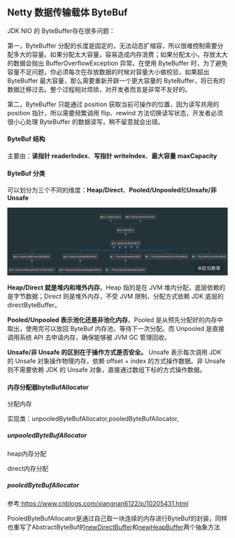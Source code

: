 Netty 数据传输载体 ByteBuf 
---------------------------

JDK NIO 的 ByteBuffer存在很多问题：

第一，ByteBuffer 分配的长度是固定的，无法动态扩缩容，所以很难控制需要分配多大的容量。如果分配太大容量，容易造成内存浪费；如果分配太小，存放太大的数据会抛出 BufferOverflowException 异常。在使用 ByteBuffer 时，为了避免容量不足问题，你必须每次在存放数据的时候对容量大小做校验，如果超出 ByteBuffer 最大容量，那么需要重新开辟一个更大容量的 ByteBuffer，将已有的数据迁移过去。整个过程相对烦琐，对开发者而言是非常不友好的。

第二，ByteBuffer 只能通过 position 获取当前可操作的位置，因为读写共用的 position 指针，所以需要频繁调用 flip、rewind 方法切换读写状态，开发者必须很小心处理 ByteBuffer 的数据读写，稍不留意就会出错。

#### ByteBuf 结构

主要由：**读指针 readerIndex**、**写指针 writeIndex**、**最大容量 maxCapacity**

#### ByteBuf 分类

可以划分为三个不同的维度：**Heap/Direct**、**Pooled/Unpooled**和**Unsafe/非 Unsafe**

![image](assets/ByteBuf分类.png)

**Heap/Direct 就是堆内和堆外内存**。Heap 指的是在 JVM 堆内分配，底层依赖的是字节数据；Direct 则是堆外内存，不受 JVM 限制，分配方式依赖 JDK 底层的 directByteBuffer。

**Pooled/Unpooled 表示池化还是非池化内存**。Pooled 是从预先分配好的内存中取出，使用完可以放回 ByteBuf 内存池，等待下一次分配。而 Unpooled 是直接调用系统 API 去申请内存，确保能够被 JVM GC 管理回收。

**Unsafe/非 Unsafe 的区别在于操作方式是否安全。** Unsafe 表示每次调用 JDK 的 Unsafe 对象操作物理内存，依赖 offset + index 的方式操作数据。非 Unsafe 则不需要依赖 JDK 的 Unsafe 对象，直接通过数组下标的方式操作数据。

#### 内存分配器byteBufAllocator

分配内存

实现类：unpooledByteBufAllocator,pooledByteBufAllocator,

##### unpooledByteBufAllocator

heap内存分配

direct内存分配

##### pooledByteBufAllocator

参考;https://www.cnblogs.com/xiangnan6122/p/10205431.html

PooledByteBufAllocator是通过自己取一块连续的内存进行ByteBuf的封装，同样也重写了AbstractByteBuf的<u>newDirectBuffer</u>和<u>newHeapBuffer</u>两个抽象方法

